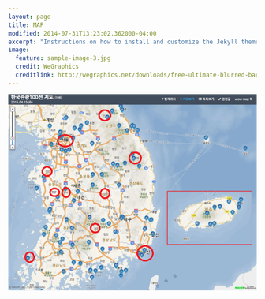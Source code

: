 ```yaml
---
layout: page
title: MAP
modified: 2014-07-31T13:23:02.362000-04:00
excerpt: "Instructions on how to install and customize the Jekyll theme Minimal Mistakes."
image:
  feature: sample-image-3.jpg
  credit: WeGraphics
  creditlink: http://wegraphics.net/downloads/free-ultimate-blurred-background-pack/
---
```

<html>
<head>
</head>
<body>


<div>
  <map name="koreanmap">
    <area href="http://tour.gongju.go.kr" shape="rect" coords="160,284,180,296"
      alt="Beach hut" title="Attraction of Gongju">
	<area href="http://tour.shinan.go.kr" shape="rect" coords="52,475,80,493"
      alt="Beach hut" title="Attraction of Shinan">  
	<area href="http://tour.taebaek.go.kr" shape="rect" coords="368,178,,493"
      alt="Beach hut" title="Attraction of Taebaek">    
	<area href="http://tour.cheongyang.go.kr" shape="rect" coords="125,283,145,301"
      alt="Beach hut" title="Attraction of cheongyang">  
	<area href="http://tour.inje.go.kr" shape="rect" coords="278,55,374,76"
      alt="Beach hut" title="Attraction of Inje">  
	 <area href="http://tour.dangjin.go.kr" shape="rect" coords="99,215,134,240"
      alt="Beach hut" title="Attraction of dangjin">  
	 <area href="http://www.citytourbusan.com" shape="rect" coords="381,474,403,500"
      alt="Beach hut" title="Attraction of busan">  
	 <area href="http://tour.jongno.go.kr" shape="rect" coords="154,128,187,145"
      alt="Beach hut" title="Attraction of seoul">  
	
  </map>
</div>
<p><img src="tournew1000.png" alt="" usemap="#koreanmap"></p>


</body>

</html>
